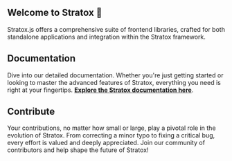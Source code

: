 ## Welcome to Stratox 👋

Stratox.js offers a comprehensive suite of frontend libraries, crafted for both standalone applications and integration within the Stratox framework.

## Documentation

Dive into our detailed documentation. Whether you're just getting started or looking to master the advanced features of Stratox, everything you need is right at your fingertips. **[Explore the Stratox documentation here](https://stratox.wazabii.se/)**.

## Contribute

Your contributions, no matter how small or large, play a pivotal role in the evolution of Stratox. From correcting a minor typo to fixing a critical bug, every effort is valued and deeply appreciated. Join our community of contributors and help shape the future of Stratox!
